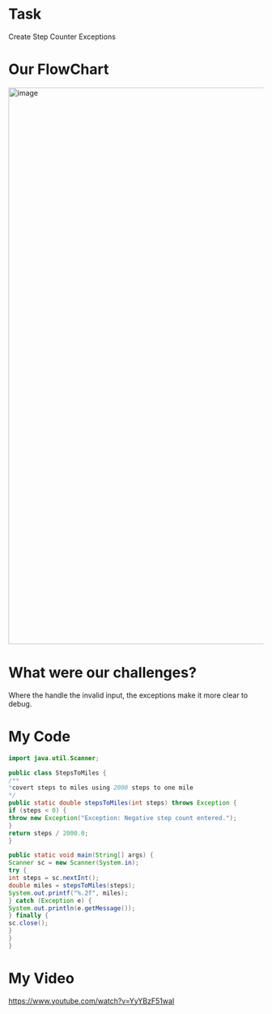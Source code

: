 # Task 
Create Step Counter Exceptions 
# Our FlowChart
<img width="678" height="1098" alt="image" src="https://github.com/user-attachments/assets/d1ca7dfb-bb04-4ab6-8f03-2017571ea46e" />

# What were our challenges?
Where the handle the invalid input, the exceptions make it more clear to debug. 
# My Code
```java
import java.util.Scanner;

public class StepsToMiles {
/**
*covert steps to miles using 2000 steps to one mile
*/
public static double stepsToMiles(int steps) throws Exception {
if (steps < 0) {
throw new Exception("Exception: Negative step count entered.");
}
return steps / 2000.0;
}

public static void main(String[] args) {
Scanner sc = new Scanner(System.in);
try {
int steps = sc.nextInt();
double miles = stepsToMiles(steps);
System.out.printf("%.2f", miles);
} catch (Exception e) {
System.out.println(e.getMessage());
} finally {
sc.close();
}
}
}
```
# My Video
https://www.youtube.com/watch?v=YyYBzF51waI
